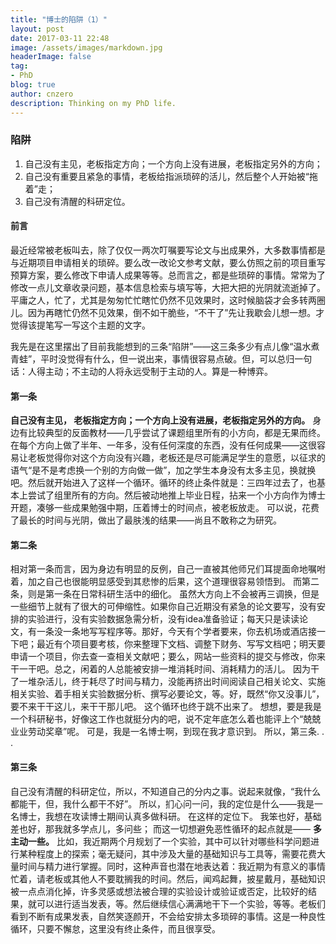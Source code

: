 ```yaml
---
title: "博士的陷阱（1）"
layout: post
date: 2017-03-11 22:48
image: /assets/images/markdown.jpg
headerImage: false
tag:
- PhD
blog: true
author: cnzero
description: Thinking on my PhD life.
---
```

### 陷阱
1. 自己没有主见，老板指定方向；一个方向上没有进展，老板指定另外的方向；
2. 自己没有重要且紧急的事情，老板给指派琐碎的活儿，然后整个人开始被“拖着”走；
3. 自己没有清醒的科研定位。

#### 前言
最近经常被老板叫去，除了仅仅一两次叮嘱要写论文与出成果外，大多数事情都是与近期项目申请相关的琐碎。要么改一改论文参考文献，要么仿照之前的项目重写预算方案，要么修改下申请人成果等等。总而言之，都是些琐碎的事情。常常为了修改一点儿文章收录问题，基本信息检索与填写等，大把大把的光阴就流逝掉了。
平庸之人，忙了，尤其是匆匆忙忙瞎忙仍然不见效果时，这时候脑袋才会多转两圈儿。因为再瞎忙仍然不见效果，倒不如干脆些，“不干了”先让我歇会儿想一想。才觉得该提笔写一写这个主题的文字。

我先是在这里摆出了目前我能想到的三条“陷阱”——这三条多少有点儿像“温水煮青蛙”，平时没觉得有什么，但一说出来，事情很容易点破。但，可以总归一句话：人得主动；不主动的人将永远受制于主动的人。算是一种博弈。

#### 第一条
__自己没有主见， 老板指定方向；一个方向上没有进展，老板指定另外的方向。__
身边有比较典型的反面教材——几乎尝试了课题组里所有的小方向，都是无果而终。在每个方向上做了半年、一年多，没有任何深度的东西，没有任何成果——这很容易让老板觉得你对这个方向没有兴趣，老板还是尽可能满足学生的意愿，以征求的语气“是不是考虑换一个别的方向做一做”，加之学生本身没有太多主见，换就换吧。然后就开始进入了这样一个循环。循环的终止条件就是：三四年过去了，也基本上尝试了组里所有的方向。然后被动地推上毕业日程，拈来一个小方向作为博士开题，凑够一些成果勉强中期，压着博士的时间点，被老板放走。
可以说，花费了最长的时间与光阴，做出了最肤浅的结果——尚且不敢称之为研究。

#### 第二条
相对第一条而言，因为身边有明显的反例，自己一直被其他师兄们耳提面命地嘱咐着，加之自己也很能明显感受到其悲惨的后果，这个道理很容易领悟到。
而第二条，则是第一条在日常科研生活中的细化。
虽然大方向上不会被再三调换，但是一些细节上就有了很大的可伸缩性。如果你自己近期没有紧急的论文要写，没有安排的实验进行，没有实验数据急需分析，没有idea准备验证；每天只是读读论文，有一条没一条地写写程序等。那好，今天有个学者要来，你去机场或酒店接一下吧；最近有个项目要考核，你来整理下文档、调整下财务、写写文档吧；明天要申请一个项目，你去查一查相关文献吧；要么，网站一些资料的提交与修改，你来干一干吧。总之，闲着的人总能被安排一堆消耗时间、消耗精力的活儿。
因为干了一堆杂活儿，终于耗尽了时间与精力，没能再挤出时间阅读自己相关论文、实施相关实验、着手相关实验数据分析、撰写必要论文，等。好，既然“你又没事儿”，要不来干干这儿，来干干那儿吧。
这个循环也终于跳不出来了。
想想，要是我是一个科研秘书，好像这工作也就挺分内的吧，说不定年底怎么着也能评上个“兢兢业业劳动奖章”呢。
可是，我是一名博士啊，到现在我才意识到。
所以，第三条. . .

#### 第三条
自己没有清醒的科研定位，所以，不知道自己的分内之事。说起来就像，“我什么都能干，但，我什么都干不好”。
所以，扪心问一问，我的定位是什么——我是一名博士，我想在攻读博士期间认真多做科研。
在这样的定位下。
我笨也好，基础差也好，那我就多学点儿，多问些；
而这一切想避免恶性循环的起点就是—— __多主动一些。__
比如，我近期两个月规划了一个实验，其中可以针对哪些科学问题进行某种程度上的探索；毫无疑问，其中涉及大量的基础知识与工具等，需要花费大量时间与精力进行掌握。同时，这种声音也潜在地表达着：我近期为有意义的事情忙着，请老板或其他人不要耽搁我的时间。然后，闻鸡起舞，披星戴月，基础知识被一点点消化掉，许多灵感或想法被合理的实验设计或验证或否定，比较好的结果，就可以进行适当发表，等。然后继续信心满满地干下一个实验，等等。老板们看到不断有成果发表，自然笑逐颜开，不会给安排太多琐碎的事情。这是一种良性循环，只要不懈怠，这里没有终止条件，而且很享受。

